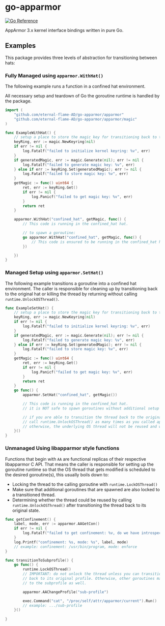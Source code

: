 # go-apparmor

[![Go Reference](https://pkg.go.dev/badge/github.com/eternal-flame-AD/go-apparmor/apparmor.svg)](https://pkg.go.dev/github.com/eternal-flame-AD/go-apparmor/apparmor)

AppArmor 3.x kernel interface bindings written in pure Go.

## Examples

This package provides three levels of abstraction for transitioning between hats:

### Fully Managed using `apparmor.WithHat()`

The following example runs a function in a confined hat environment.

All necessary setup and teardown of Go the goroutine runtime is handled by the package.

```go
import (
    "github.com/eternal-flame-AD/go-apparmor/apparmor"
	"github.com/eternal-flame-AD/go-apparmor/apparmor/magic"
)

func ExampleWithHat() {
	// setup a place to store the magic key for transitioning back to the original hat
	keyRing, err := magic.NewKeyring(nil)
	if err != nil {
		log.Fatalf("failed to initialize kernel keyring: %v", err)
	}
	if generatedMagic, err := magic.Generate(nil); err != nil {
		log.Fatalf("failed to generate magic key: %v", err)
	} else if err := keyRing.Set(generatedMagic); err != nil {
		log.Fatalf("failed to store magic key: %v", err)
	}
	getMagic := func() uint64 {
		ret, err := keyRing.Get()
		if err != nil {
			log.Panicf("failed to get magic key: %v", err)
		}
		return ret
	}

	apparmor.WithHat("confined_hat", getMagic, func() {
		// This code is running in the confined_hat hat.

		// to spawn a goroutine:
		go apparmor.WithHat("confined_hat", getMagic, func() {
			// This code is ensured to be running in the confined_hat hat as well.
		})

	})
}

```

### Managed Setup using `apparmor.SetHat()`

The following example transitions a goroutine into a confined hat environment.
The caller is responsible for cleaning up by transitioning back to the original hat
or killing the thread by returning without calling `runtime.UnlockOSThread()`.

```go
func ExampleSetHat() {
	// setup a place to store the magic key for transitioning back to the original hat
	keyRing, err := magic.NewKeyring(nil)
	if err != nil {
		log.Fatalf("failed to initialize kernel keyring: %v", err)
	}
	if generatedMagic, err := magic.Generate(nil); err != nil {
		log.Fatalf("failed to generate magic key: %v", err)
	} else if err := keyRing.Set(generatedMagic); err != nil {
		log.Fatalf("failed to store magic key: %v", err)
	}
	getMagic := func() uint64 {
		ret, err := keyRing.Get()
		if err != nil {
			log.Panicf("failed to get magic key: %v", err)
		}
		return ret
	}
	go func() {
		apparmor.SetHat("confined_hat", getMagic())

		// This code is running in the confined_hat hat.
		// it is NOT safe to spawn goroutines without additional setup here.

		// if you are able to transition the thread back to the original state,
		// call runtime.UnlockOSThread() as many times as you called apparmor.SetHat().
		// otherwise, the underlying OS thread will not be reused and will be killed by the scheduler.
	}()
}

```

### Unmanaged Using libapparmor style functions


Functions that begin with `AA` are functional replicas of their respective libapparmor C API.
That means the caller is responsible for setting up the goroutine runtime so that the OS thread
that gets modified is scheduled to the desired goroutine(s), this usually boils down to:
- Locking the thread to the calling goroutine with `runtime.LockOSThread()`
- Make sure that additional goroutines that are spawned are also locked to a transitioned thread.
- Determining whether the thread could be reused by calling `runtime.UnlockOSThread()` after transitioning the thread back to its original state.


```go
func getConfinement() {
    label, mode, err := apparmor.AAGetCon()
    if err != nil {
        log.Fatalf("failed to get confinement: %v, do we have introspect permissions?", err)
    }
    log.Printf("confinement: %s, mode: %s", label, mode)
    // example: confinement: /usr/bin/program, mode: enforce
}

func transitionToSubprofile() {
    go func() {
        runtime.LockOSThread()
        // IMPORTANT: do not unlock the thread unless you can transition the OS thread
        // back to its original profile. Otherwise, other goroutines may be confined
        // to the subprofile as well.

        apparmor.AAChangeProfile("sub-profile")

        exec.Command("cat", "/proc/self/attr/apparmor/current").Run()
        // example: .../sub-profile
    }()
   
}
```